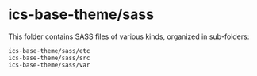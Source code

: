 # ics-base-theme/sass

This folder contains SASS files of various kinds, organized in sub-folders:

    ics-base-theme/sass/etc
    ics-base-theme/sass/src
    ics-base-theme/sass/var
